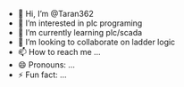 - 👋 Hi, I’m @Taran362
- 👀 I’m interested in plc programing
- 🌱 I’m currently learning plc/scada
- 💞️ I’m looking to collaborate on ladder logic
- 📫 How to reach me ...
- 😄 Pronouns: ...
- ⚡ Fun fact: ...

<!---
Taran362/Taran362 is a ✨ special ✨ repository because its `README.md` (this file) appears on your GitHub profile.
You can click the Preview link to take a look at your changes.
--->
